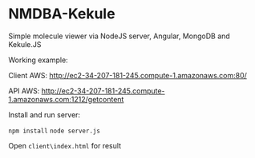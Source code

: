 # NMDBA-Kekule

Simple molecule viewer via NodeJS server, Angular, MongoDB and Kekule.JS

Working example:

Client AWS: http://ec2-34-207-181-245.compute-1.amazonaws.com:80/

API AWS: http://ec2-34-207-181-245.compute-1.amazonaws.com:1212/getcontent

Install and run server:

`npm install`
`node server.js`

Open `client\index.html` for result
